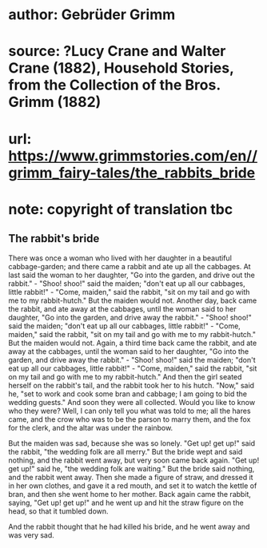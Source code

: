 # author: Gebrüder Grimm
# source: ?Lucy Crane and Walter Crane (1882), Household Stories, from the Collection of the Bros. Grimm (1882)
# url: https://www.grimmstories.com/en//grimm_fairy-tales/the_rabbits_bride
# note: copyright of translation tbc

## The rabbit's bride 

There was once a woman who lived with her daughter in a beautiful
cabbage-garden; and there came a rabbit and ate up all the cabbages. At
last said the woman to her daughter, "Go into the garden, and drive out
the rabbit." - "Shoo! shoo!" said the maiden; "don't eat up all our
cabbages, little rabbit!" - "Come, maiden," said the rabbit, "sit on
my tail and go with me to my rabbit-hutch." But the maiden would not.
Another day, back came the rabbit, and ate away at the cabbages, until
the woman said to her daughter, "Go into the garden, and drive away the
rabbit." - "Shoo! shoo!" said the maiden; "don't eat up all our
cabbages, little rabbit!" - "Come, maiden," said the rabbit, "sit on
my tail and go with me to my rabbit-hutch." But the maiden would not.
Again, a third time back came the rabbit, and ate away at the cabbages,
until the woman said to her daughter, "Go into the garden, and drive
away the rabbit." - "Shoo! shoo!" said the maiden; "don't eat up
all our cabbages, little rabbit!" - "Come, maiden," said the rabbit,
"sit on my tail and go with me to my rabbit-hutch." And then the girl
seated herself on the rabbit's tail, and the rabbit took her to his
hutch. "Now," said he, "set to work and cook some bran and cabbage; I
am going to bid the wedding guests." And soon they were all collected.
Would you like to know who they were? Well, I can only tell you what was
told to me; all the hares came, and the crow who was to be the parson to
marry them, and the fox for the clerk, and the altar was under the
rainbow.

But the maiden was sad, because she was so lonely. "Get up! get up!"
said the rabbit, "the wedding folk are all merry." But the bride wept
and said nothing, and the rabbit went away, but very soon came back
again. "Get up! get up!" said he, "the wedding folk are waiting."
But the bride said nothing, and the rabbit went away. Then she made a
figure of straw, and dressed it in her own clothes, and gave it a red
mouth, and set it to watch the kettle of bran, and then she went home to
her mother. Back again came the rabbit, saying, "Get up! get up!" and
he went up and hit the straw figure on the head, so that it tumbled
down.

And the rabbit thought that he had killed his bride, and he went away
and was very sad.
